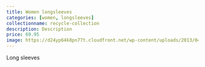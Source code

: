 ```yaml
---
title: Women longsleeves
categories: [women, longsleeves]
collectionname: recycle-collection
description: Description
price: 69.95
image: https://d24yp64k8pn77t.cloudfront.net/wp-content/uploads/2013/04/charlie-recycled-pullover-dark-blue-goat-organic-apparel-360x450.jpg
---
```


Long sleeves
